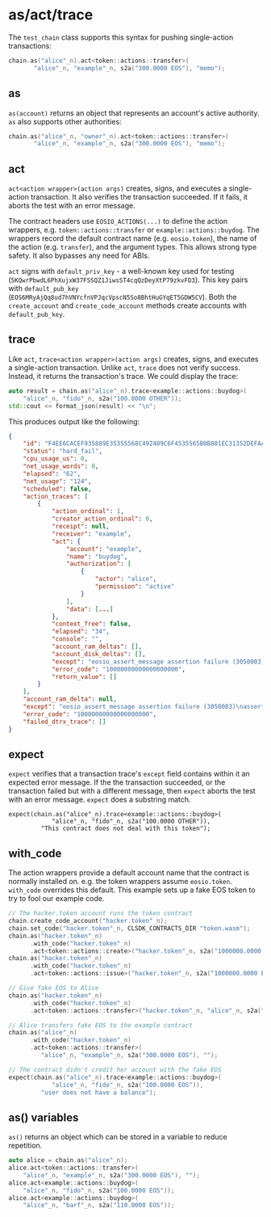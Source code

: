 # as/act/trace

The `test_chain` class supports this syntax for pushing single-action transactions:

```cpp
chain.as("alice"_n).act<token::actions::transfer>(
       "alice"_n, "example"_n, s2a("300.0000 EOS"), "memo");
```

## as

`as(account)` returns an object that represents an account's active authority. `as` also supports other authorities:

```cpp
chain.as("alice"_n, "owner"_n).act<token::actions::transfer>(
       "alice"_n, "example"_n, s2a("300.0000 EOS"), "memo");
```

## act

`act<action wrapper>(action args)` creates, signs, and executes a single-action transaction. It also verifies the transaction succeeded. If it fails, it aborts the test with an error message.

The contract headers use `EOSIO_ACTIONS(...)` to define the action wrappers, e.g. `token::actions::transfer` or `example::actions::buydog`. The wrappers record the default contract name (e.g. `eosio.token`), the name of the action (e.g. `transfer`), and the argument types. This allows strong type safety. It also bypasses any need for ABIs.

`act` signs with `default_priv_key` - a well-known key used for testing (`5KQwrPbwdL6PhXujxW37FSSQZ1JiwsST4cqQzDeyXtP79zkvFD3`). This key pairs with `default_pub_key` (`EOS6MRyAjQq8ud7hVNYcfnVPJqcVpscN5So8BhtHuGYqET5GDW5CV`). Both the `create_account` and `create_code_account` methods create accounts with `default_pub_key`.

## trace

Like `act`, `trace<action wrapper>(action args)` creates, signs, and executes a single-action transaction. Unlike `act`, `trace` does not verify success. Instead, it returns the transaction's trace. We could display the trace:

```cpp
auto result = chain.as("alice"_n).trace<example::actions::buydog>(
    "alice"_n, "fido"_n, s2a("100.0000 OTHER"));
std::cout << format_json(result) << "\n";
```

This produces output like the following:

```json
{
    "id": "F4EE6CACEF935889E35355568C492409C6F4535565B0B801EC31352DEFAA40F3",
    "status": "hard_fail",
    "cpu_usage_us": 0,
    "net_usage_words": 0,
    "elapsed": "62",
    "net_usage": "124",
    "scheduled": false,
    "action_traces": [
        {
            "action_ordinal": 1,
            "creator_action_ordinal": 0,
            "receipt": null,
            "receiver": "example",
            "act": {
                "account": "example",
                "name": "buydog",
                "authorization": [
                    {
                        "actor": "alice",
                        "permission": "active"
                    }
                ],
                "data": [...]
            },
            "context_free": false,
            "elapsed": "34",
            "console": "",
            "account_ram_deltas": [],
            "account_disk_deltas": [],
            "except": "eosio_assert_message assertion failure (3050003)\nassertion failure with message: This contract does not deal with this token\npending console output: \n",
            "error_code": "10000000000000000000",
            "return_value": []
        }
    ],
    "account_ram_delta": null,
    "except": "eosio_assert_message assertion failure (3050003)\nassertion failure with message: This contract does not deal with this token\npending console output: \n",
    "error_code": "10000000000000000000",
    "failed_dtrx_trace": []
}
```

## expect

`expect` verifies that a transaction trace's `except` field contains within it an expected error message. If the the transaction succeeded, or the transaction failed but with a different message, then `expect` aborts the test with an error message. `expect` does a substring match.

```
expect(chain.as("alice"_n).trace<example::actions::buydog>(
            "alice"_n, "fido"_n, s2a("100.0000 OTHER")),
         "This contract does not deal with this token");
```

## with_code

The action wrappers provide a default account name that the contract is normally installed on. e.g. the token wrappers assume `eosio.token`. `with_code` overrides this default. This example sets up a fake EOS token to try to fool our example code.

```c++
// The hacker.token account runs the token contract
chain.create_code_account("hacker.token"_n);
chain.set_code("hacker.token"_n, CLSDK_CONTRACTS_DIR "token.wasm");
chain.as("hacker.token"_n)
      .with_code("hacker.token"_n)
      .act<token::actions::create>("hacker.token"_n, s2a("1000000.0000 EOS"));
chain.as("hacker.token"_n)
      .with_code("hacker.token"_n)
      .act<token::actions::issue>("hacker.token"_n, s2a("1000000.0000 EOS"), "");

// Give fake EOS to Alice
chain.as("hacker.token"_n)
      .with_code("hacker.token"_n)
      .act<token::actions::transfer>("hacker.token"_n, "alice"_n, s2a("10000.0000 EOS"), "");

// Alice transfers fake EOS to the example contract
chain.as("alice"_n)
      .with_code("hacker.token"_n)
      .act<token::actions::transfer>(
         "alice"_n, "example"_n, s2a("300.0000 EOS"), "");

// The contract didn't credit her account with the fake EOS
expect(chain.as("alice"_n).trace<example::actions::buydog>(
            "alice"_n, "fido"_n, s2a("100.0000 EOS")),
         "user does not have a balance");
```

## as() variables

`as()` returns an object which can be stored in a variable to reduce repetition.

```c++
auto alice = chain.as("alice"_n);
alice.act<token::actions::transfer>(
    "alice"_n, "example"_n, s2a("300.0000 EOS"), "");
alice.act<example::actions::buydog>(
    "alice"_n, "fido"_n, s2a("100.0000 EOS"));
alice.act<example::actions::buydog>(
    "alice"_n, "barf"_n, s2a("110.0000 EOS"));
```
